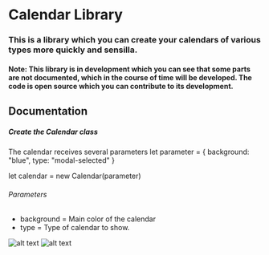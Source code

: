 # Calendar Library

### This is a library which you can create your calendars of various types more quickly and sensilla.

#### Note: This library is in development which you can see that some parts are not documented, which in the course of time will be developed. The code is open source which you can contribute to its development.

## Documentation

##### Create the Calendar class

The calendar receives several parameters
let parameter = {
  background: "blue",
  type: "modal-selected"
}

let calendar = new Calendar(parameter)

###### Parameters
* background = Main color of the calendar
* type = Type of calendar to show.

![alt text](https://drive.google.com/open?id=1Xy-ngxzJtWp30iN5U-8RGRaboscTl1mo)
![alt text](https://drive.google.com/open?id=1Xy-ngxzJtWp30iN5U-8RGRaboscTl1mo)
